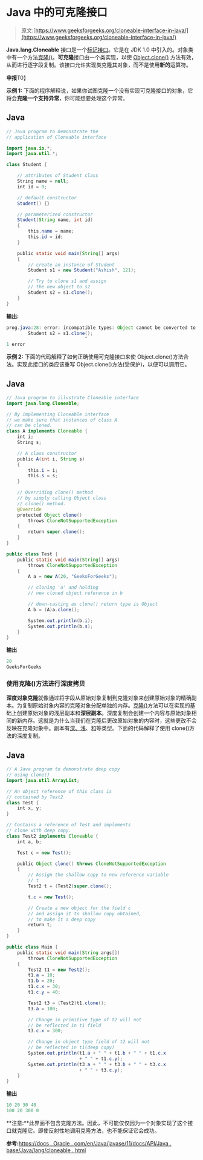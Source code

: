 # Java 中的可克隆接口

> 原文:[https://www.geeksforgeeks.org/cloneable-interface-in-java/](https://www.geeksforgeeks.org/cloneable-interface-in-java/)

**Java.lang.Cloneable** 接口是一个[标记接口](https://www.geeksforgeeks.org/marker-interface-java/)。它是在 JDK 1.0 中引入的。对象类中有一个方法[克隆()](https://www.geeksforgeeks.org/clone-method-in-java-2/)。**可克隆**接口由一个类实现，以使 [Object.clone()](https://www.geeksforgeeks.org/clone-method-in-java-2/) 方法有效，从而进行逐字段复制。该接口允许实现类克隆其对象，而不是使用**新的**运算符。

**申报**T0】

**示例 1:** 下面的程序解释说，如果你试图克隆一个没有实现可克隆接口的对象，它将会**克隆一个支持异常**，你可能想要处理这个异常。

## Java

```java
// Java program to Demonstrate the
// application of Cloneable interface

import java.io.*;
import java.util.*;

class Student {

    // attributes of Student class
    String name = null;
    int id = 0;

    // default constructor
    Student() {}

    // parameterized constructor
    Student(String name, int id)
    {
        this.name = name;
        this.id = id;
    }

    public static void main(String[] args)
    {
        // create an instance of Student
        Student s1 = new Student("Ashish", 121);

        // Try to clone s1 and assign
        // the new object to s2
        Student s2 = s1.clone();
    }
}
```

**输出:**

```java
prog.java:28: error: incompatible types: Object cannot be converted to Student
        Student s2 = s1.clone();
                             ^
1 error

```

**示例 2:** 下面的代码解释了如何正确使用可克隆接口来使 Object.clone()方法合法。实现此接口的类应该重写 Object.clone()方法(受保护)，以便可以调用它。

## Java

```java
// Java program to illustrate Cloneable interface
import java.lang.Cloneable;

// By implementing Cloneable interface
// we make sure that instances of class A
// can be cloned.
class A implements Cloneable {
    int i;
    String s;

    // A class constructor
    public A(int i, String s)
    {
        this.i = i;
        this.s = s;
    }

    // Overriding clone() method
    // by simply calling Object class
    // clone() method.
    @Override
    protected Object clone()
        throws CloneNotSupportedException
    {
        return super.clone();
    }
}

public class Test {
    public static void main(String[] args)
        throws CloneNotSupportedException
    {
        A a = new A(20, "GeeksForGeeks");

        // cloning 'a' and holding
        // new cloned object reference in b

        // down-casting as clone() return type is Object
        A b = (A)a.clone();

        System.out.println(b.i);
        System.out.println(b.s);
    }
}
```

**输出**

```java
20
GeeksForGeeks
```

### 使用克隆()方法进行深度拷贝

**深度对象克隆**就像通过将字段从原始对象复制到克隆对象来创建原始对象的精确副本。为复制原始对象内容的克隆对象分配单独的内存。[克隆()](https://www.geeksforgeeks.org/clone-method-in-java-2/)方法可以在实现的基础上创建原始对象的浅层副本和**深层副本**。深度复制会创建一个内容与原始对象相同的新内存。这就是为什么当我们在克隆后更改原始对象的内容时，这些更改不会反映在克隆对象中。副本有[深、浅](https://www.geeksforgeeks.org/deep-shallow-lazy-copy-java-examples/)、[和](https://www.geeksforgeeks.org/deep-shallow-lazy-copy-java-examples/)等类型。下面的代码解释了使用 clone()方法的深度复制。

## Java

```java
// A Java program to demonstrate deep copy
// using clone()
import java.util.ArrayList;

// An object reference of this class is
// contained by Test2
class Test {
    int x, y;
}

// Contains a reference of Test and implements
// clone with deep copy.
class Test2 implements Cloneable {
    int a, b;

    Test c = new Test();

    public Object clone() throws CloneNotSupportedException
    {
        // Assign the shallow copy to new reference variable
        // t
        Test2 t = (Test2)super.clone();

        t.c = new Test();

        // Create a new object for the field c
        // and assign it to shallow copy obtained,
        // to make it a deep copy
        return t;
    }
}

public class Main {
    public static void main(String args[])
        throws CloneNotSupportedException
    {
        Test2 t1 = new Test2();
        t1.a = 10;
        t1.b = 20;
        t1.c.x = 30;
        t1.c.y = 40;

        Test2 t3 = (Test2)t1.clone();
        t3.a = 100;

        // Change in primitive type of t2 will not
        // be reflected in t1 field
        t3.c.x = 300;

        // Change in object type field of t2 will not
        // be reflected in t1(deep copy)
        System.out.println(t1.a + " " + t1.b + " " + t1.c.x
                           + " " + t1.c.y);
        System.out.println(t3.a + " " + t3.b + " " + t3.c.x
                           + " " + t3.c.y);
    }
}
```

**输出**

```java
10 20 30 40
100 20 300 0
```

**注意:**此界面不包含克隆方法。因此，不可能仅仅因为一个对象实现了这个接口就克隆它。即使反射性地调用克隆方法，也不能保证它会成功。

**参考:**[https://docs . Oracle . com/en/Java/javase/11/docs/API/Java . base/Java/lang/cloneable . html](https://docs.oracle.com/en/java/javase/11/docs/api/java.base/java/lang/Cloneable.html)
